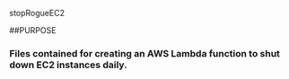 stopRogueEC2

##PURPOSE
### Files contained for creating an AWS Lambda function to shut down EC2 instances daily.


